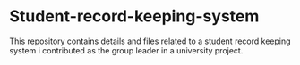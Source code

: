 # Student-record-keeping-system

This repository contains details and files related to a
student record keeping system i contributed as the group
leader in a university project.
